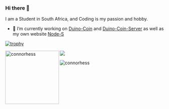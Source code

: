 ### Hi there 👋

I am a Student in South Africa, and Coding is my passion and hobby.

- 🔭 I’m currently working on [Duino-Coin](https://github.com/revoxhere/duino-coin/tree/master) and [Duino-Coin-Server](https://github.com/revoxhere/duino-coin/tree/master) as well as my own website [Node-S](http://www.node-s.co.za)



[![trophy](https://github-profile-trophy.vercel.app/?username=connorhess)](https://github.com/ryo-ma/github-profile-trophy)

<img height="170" align="left" src="https://github-readme-stats.vercel.app/api?username=connorhess&count_private=true&include_all_commits=true&theme=onedark" alt="connorhess" />
<img src="https://github-readme-stats.vercel.app/api/top-langs/?username=connorhess&layout=compact&theme=onedark&langs_count=15" />

<p align="left"> <img src="https://komarev.com/ghpvc/?username=connorhess&label=Profile%20views&color=0e75b6&style=flat" alt="connorhess" /> </p>

<!--
**connorhess/connorhess** is a ✨ _special_ ✨ repository because its `README.md` (this file) appears on your GitHub profile.

Here are some ideas to get you started:

- 🔭 I’m currently working on ...
- 🌱 I’m currently learning ...
- 👯 I’m looking to collaborate on ...
- 🤔 I’m looking for help with ...
- 💬 Ask me about ...
- 📫 How to reach me: ...
- 😄 Pronouns: ...
- ⚡ Fun fact: ...
-->
